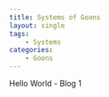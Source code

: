 ```yaml
---
title: Systems of Goons
layout: single
tags:
    - Systems
categories:
    - Goons
---
```

Hello World - Blog 1
